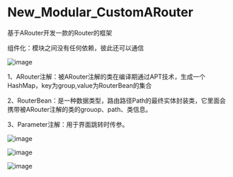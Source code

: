 # New_Modular_CustomARouter
基于ARouter开发一款的Router的框架

组件化：模块之间没有任何依赖，彼此还可以通信

![image](https://user-images.githubusercontent.com/72843017/205787466-f8da6d38-c7bd-4ee7-8cf7-26a0e92a8515.png)

1、ARouter注解：被ARouter注解的类在编译期通过APT技术，生成一个HashMap，key为group,value为RouterBean的集合
  
2、RouterBean：是一种数据类型，路由路径Path的最终实体封装类，它里面会携带被ARouter注解的类的grouop、path、类信息。
  
3、Parameter注解：用于界面跳转时传参。  
  

![image](https://user-images.githubusercontent.com/72843017/205787522-d3e5761b-3da1-45bf-8e13-22ae78889b46.png)

![image](https://user-images.githubusercontent.com/72843017/205787544-8de2a27d-f40f-43d7-9bfb-209e7e3143f5.png)

![image](https://user-images.githubusercontent.com/72843017/205787569-4e3400d0-d39b-4ec9-998c-37d4d6bce129.png)


